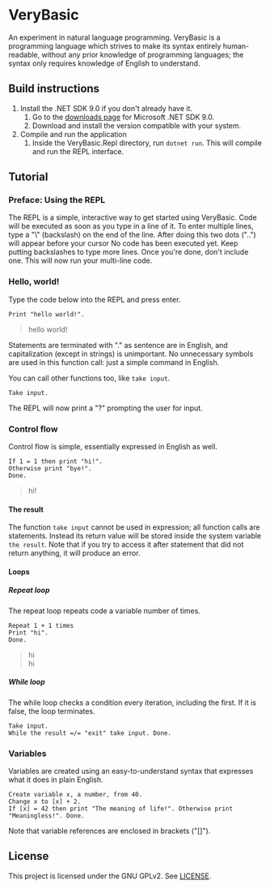 # VeryBasic
An experiment in natural language programming. VeryBasic is a programming language 
which strives to make its syntax entirely human-readable, without any prior knowledge
of programming languages; the syntax only requires knowledge of English to understand.

## Build instructions

1. Install the .NET SDK 9.0 if you don't already have it.
    1.  Go to the [downloads page](https://dotnet.microsoft.com/en-us/download/dotnet/9.0)
        for Microsoft .NET SDK 9.0.
    2.  Download and install the version compatible with your system.
2. Compile and run the application
    1. Inside the VeryBasic.Repl directory, run `dotnet run`. This will compile and run the 
       REPL interface.

## Tutorial

### Preface: Using the REPL

The REPL is a simple, interactive way to get started using VeryBasic. Code will
be executed as soon as you type in a line of it. To enter multiple lines, type a "\\"
(backslash) on the end of the line. After doing this two dots ("..") will appear before your cursor
No code has been executed yet. Keep putting backslashes to type more lines. Once you're done,
don't include one. This will now run your multi-line code.

### Hello, world!

Type the code below into the REPL and press enter.

```verybasic
Print "hello world!".
```

> hello world!

Statements are terminated with "." as sentence are in English, and 
capitalization (except in strings) is unimportant. No unnecessary 
symbols are used in this function call: just a simple command in
English.

You can call other functions too, like `take input`.

```verybasic
Take input.
```

The REPL will now print a "?" prompting the user for input.

### Control flow

Control flow is simple, essentially expressed in English as well.

```verybasic
If 1 = 1 then print "hi!". 
Otherwise print "bye!". 
Done.
```

> hi!

#### The result

The function `take input` cannot be used in expression; all function calls are statements. Instead
its return value will be stored inside the system variable `the result`. Note that if you try to
access it after statement that did not return anything, it will produce an error.

#### Loops

##### Repeat loop

The repeat loop repeats code a variable number of times.

```verybasic
Repeat 1 + 1 times
Print "hi".
Done.
```

> hi \
> hi

##### While loop

The while loop checks a condition every iteration, including the first. If it is false,
the loop terminates.

```verybasic
Take input.
While the result =/= "exit" take input. Done.
```

### Variables

Variables are created using an easy-to-understand syntax that expresses what it does
in plain English.

```verybasic
Create variable x, a number, from 40.
Change x to [x] + 2. 
If [x] = 42 then print "The meaning of life!". Otherwise print "Meaningless!". Done.
```

Note that variable references are enclosed in brackets ("[]").

## License

This project is licensed under the GNU GPLv2. See [LICENSE](LICENSE).